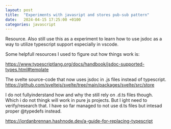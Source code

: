 ```yaml
---
layout: post
title:  "Experiments with javasript and stores pub-sub pattern"
date:   2024-04-15 17:25:00 +0100
categories: javascript
---
```

Resource. 
Also  still use this as a experiment to learn how to use jsdoc as a way to utilize typescript support especially in vscode.


Some helpfull resources I used to figure out how things work is:

https://www.typescriptlang.org/docs/handbook/jsdoc-supported-types.html#template

The svelte source-code that now uses jsdoc in .js files instead of typescript. 
https://github.com/sveltejs/svelte/tree/main/packages/svelte/src/store

I do not fullyinderstand how and why the still rely on .d.ts files though. Which i do not thingk will work in pure js projects. 
But I ight need to verify/research that. 
I have so far managed to not use d.ts files but intesad proper @typedefs instead.

https://jordanbrennan.hashnode.dev/a-guide-for-replacing-typescript


